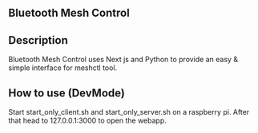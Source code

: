 ## Bluetooth Mesh Control

## Description

Bluetooth Mesh Control uses Next js and Python to provide an easy & simple interface for meshctl tool.

## How to use (DevMode)

Start start_only_client.sh and start_only_server.sh on a raspberry pi. After that head to 127.0.0.1:3000 to open the webapp.